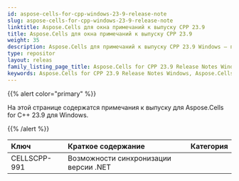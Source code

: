 ```yaml
---
id: aspose-cells-for-cpp-windows-23-9-release-note
slug: aspose-cells-for-cpp-windows-23-9-release-note
linktitle: Aspose.Cells для окна примечаний к выпуску CPP 23.9
title: Aspose.Cells для окна примечаний к выпуску CPP 23.9
weight: 35
description: Aspose.Cells для примечаний к выпуску CPP 23.9 Windows — последние улучшения, новые функции и исправления.
type: repositor
layout: releas
family_listing_page_title: Aspose.Cells for CPP 23.9 Release Notes Window
keywords: Aspose.Cells for CPP 23.9 Release Notes Windows, Aspose.Cells for CPP 23.9 Windows updates and fixe
---
```

{{% alert color="primary" %}}

На этой странице содержатся примечания к выпуску для Aspose.Cells for C++ 23.9 для Windows.

{{% /alert %}}

|**Ключ**|**Краткое содержание**|**Категория**|
| :- | :- | :- |
|CELLSCPP-991|Возможности синхронизации версии .NET|
